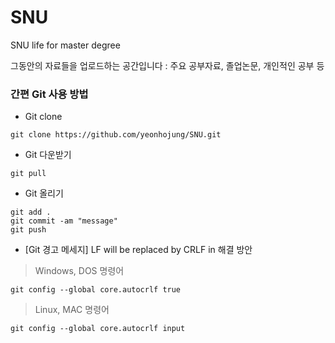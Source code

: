 # SNU
SNU life for master degree

그동안의 자료들을 업로드하는 공간입니다 : 주요 공부자료, 졸업논문, 개인적인 공부 등 

### 간편 Git 사용 방법
  - Git clone
```
git clone https://github.com/yeonhojung/SNU.git
```
  - Git 다운받기
```
git pull
```
  - Git 올리기
```
git add .
git commit -am "message"
git push 
```

  - [Git 경고 메세지] LF will be replaced by CRLF in 해결 방안
> Windows, DOS 명령어
```
git config --global core.autocrlf true
```


> Linux, MAC 명령어
```
git config --global core.autocrlf input
```
